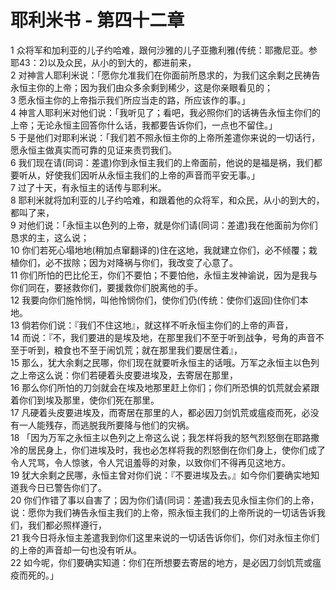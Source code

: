 # 耶利米书 - 第四十二章
  
 1 众将军和加利亚的儿子约哈难，跟何沙雅的儿子亚撒利雅(传统：耶撒尼亚。参耶43：2)以及众民，从小的到大的，都进前来，  
 2 对神言人耶利米说：「愿你允准我们在你面前所恳求的，为我们这余剩之民祷告永恒主你的上帝；因为我们由众多余剩到稀少，这是你亲眼看见的；  
 3 愿永恒主你的上帝指示我们所应当走的路，所应该作的事。」  
 4 神言人耶利米对他们说：「我听见了；看吧，我必照你们的话祷告永恒主你们的上帝；无论永恒主回答你什么话，我都要告诉你们，一点也不留住。」  
 5 于是他们对耶利米说：「我们若不照永恒主你的上帝所差遣你来说的一切话行，愿永恒主做真实而可靠的见证来责罚我们。  
 6 我们现在请(同词：差遣)你到永恒主我们的上帝面前，他说的是福是祸，我们都要听从，好使我们因听从永恒主我们的上帝的声音而平安无事。」  
 7 过了十天，有永恒主的话传与耶利米。  
 8 耶利米就将加利亚的儿子约哈难，和跟着他的众将军，和众民，从小的到大的，都叫了来，  
 9 对他们说：「永恒主以色列的上帝，就是你们请(同词：差遣)我在他面前为你们恳求的主，这么说；  
 10 你们若死心塌地地(稍加点窜翻译的)住在这地，我就建立你们，必不倾覆；栽植你们，必不拔除；因为对降祸与你们，我改变了心意了。  
 11 你们所怕的巴比伦王，你们不要怕；不要怕他，永恒主发神谕说，因为是我与你们同在，要拯救你们，要援救你们脱离他的手。  
 12 我要向你们施怜悯，叫他怜悯你们，使你们仍(传统：使你们返回)住你们本地。  
 13 倘若你们说：『我们不住这地』，就这样不听永恒主你们的上帝的声音，  
 14 而说：『不，我们要进的是埃及地，在那里我们不至于听到战争，号角的声音不至于听到，粮食也不至于闹饥荒；就在那里我们要居住着』，  
 15 那么，犹大余剩之民哪，你们现在就要听永恒主的话哦。万军之永恒主以色列之上帝这么说：你们若硬着头皮要进埃及，去寄居在那里，  
 16 那么你们所怕的刀剑就会在埃及地那里赶上你们；你们所恐惧的饥荒就会紧跟着你们到埃及那里，使你们死在那里。  
 17 凡硬着头皮要进埃及，而寄居在那里的人，都必因刀剑饥荒或瘟疫而死，必没有一人能残存，而逃脱我所要降与他们的灾祸。  
 18 「因为万军之永恒主以色列之上帝这么说；我怎样将我的怒气烈怒倒在耶路撒冷的居民身上，你们进埃及时，我也必怎样将我的烈怒倒在你们身上，使你们成了令人咒骂，令人惊骇，令人咒诅羞辱的对象，以致你们不得再见这地方。  
 19 犹大余剩之民哪，永恒主曾对你们说：『不要进埃及去。』如今你们要确实地知道我今日已警告你们了。  
 20 你们作错了事以自害了；因为你们请(同词：差遣)我去见永恒主你们的上帝，说：愿你为我们祷告永恒主我们的上帝，照永恒主我们的上帝所说的一切话告诉我们，我们都必照样遵行，  
 21 我今日将永恒主差遣我到你们这里来说的一切话告诉你们，你们对永恒主你们的上帝的声音却一句也没有听从。  
 22 如今呢，你们要确实知道：你们在所想要去寄居的地方，是必因刀剑饥荒或瘟疫而死的。」